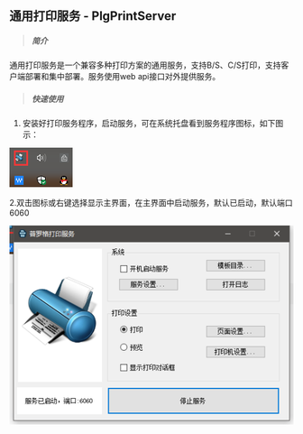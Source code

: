 ## 通用打印服务 - PlgPrintServer

> ##### 简介

通用打印服务是一个兼容多种打印方案的通用服务，支持B/S、C/S打印，支持客户端部署和集中部署。服务使用web api接口对外提供服务。

> ##### 快速使用

1. 安装好打印服务程序，启动服务，可在系统托盘看到服务程序图标，如下图示：

![](/assets/import11.png)

   2.双击图标或右键选择显示主界面，在主界面中启动服务，默认已启动，默认端口6060

![](/assets/import15.png)



```

```



